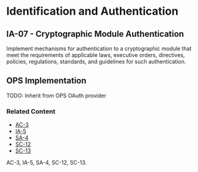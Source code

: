 # Identification and Authentication
## IA-07 - Cryptographic Module Authentication

Implement mechanisms for authentication to a cryptographic module that meet the requirements of applicable laws, executive orders, directives, policies, regulations, standards, and guidelines for such authentication.

## OPS Implementation

TODO: Inherit from OPS OAuth provider

### Related Content

* [AC-3](ac-03/index.md)
* [IA-5](ia-05/index.md)
* [SA-4](sa-04/index.md)
* [SC-12](sc-12/index.md)
* [SC-13](sc-13/index.md)

AC-3, IA-5, SA-4, SC-12, SC-13.
